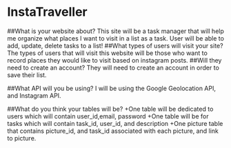 # InstaTraveller

##What is your website about?
	This site will be a task manager that will help me organize what places I want to visit in a list as a task. User will be able to add, update, delete tasks to a list!
##What types of users will visit your site?
  The types of users that will visit this website will be those who want to record places they would like to visit based on instagram posts.
##Will they need to create an account?
  They will need to create an account in order to save their list.

##What API will you be using?
I will be using the Google Geolocation API, and Instagram API.

##What do you think your tables will be?
+One table will be dedicated to users which will contain user_id,email, password
+One table will be for tasks which will contain task_id, user_id, and description
+One picture table that contains picture_id, and task_id associated with each picture, and link to picture.
